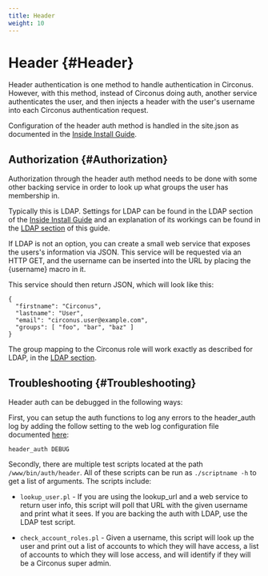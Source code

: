 ```yaml
---
title: Header
weight: 10
---
```


# Header {#Header}

Header authentication is one method to handle authentication in Circonus. However, with this method, instead of Circonus doing auth, another service authenticates the user, and then injects a header with the user's username into each Circonus authentication request.

Configuration of the header auth method is handled in the site.json as documented in the [Inside Install Guide](/circonus/on-premises/installation/installation/#header).

## Authorization {#Authorization}

Authorization through the header auth method needs to be done with some other backing service in order to look up what groups the user has membership in.

Typically this is LDAP. Settings for LDAP can be found in the LDAP section of the [Inside Install Guide](/circonus/on-premises/installation/installation/#LDAP) and an explanation of its workings can be found in the [LDAP section](/circonus/on-premises/authentication/ldap/) of this guide.

If LDAP is not an option, you can create a small web service that exposes the users's information via JSON.  This service will be requested via an HTTP GET, and the username can be inserted into the URL by placing the {username} macro in it.

This service should then return JSON, which will look like this:
```
{
  "firstname": "Circonus",
  "lastname": "User",
  "email": "circonus.user@example.com",
  "groups": [ "foo", "bar", "baz" ]
}
```

The group mapping to the Circonus role will work exactly as described for LDAP, in the  [LDAP section](/circonus/on-premises/authentication/ldap).

## Troubleshooting {#Troubleshooting}

Header auth can be debugged in the following ways:

First, you can setup the auth functions to log any errors to the header_auth log by adding the follow setting to the web log configuration file documented [here](/circonus/on-premises/web-logs):
```
header_auth DEBUG
```

Secondly, there are multiple test scripts located at the path `/www/bin/auth/header`. All of these scripts can be run as `./scriptname -h` to get a list of arguments. The scripts include:

 * `lookup_user.pl` - If you are using the lookup_url and a web service to return user info, this script will poll that URL with the given username and print what it sees. If you are backing the auth with LDAP, use the LDAP test script.

 * `check_account_roles.pl` - Given a username, this script will look up the user and print out a list of accounts to which they will have access, a list of accounts to which they will lose access, and will identify if they will be a Circonus super admin.
